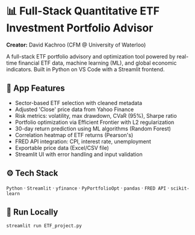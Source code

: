 # 📊 Full-Stack Quantitative ETF Investment Portfolio Advisor

**Creator:** David Kachroo (CFM @ University of Waterloo)

A full-stack ETF portfolio advisory and optimization tool powered by real-time financial ETF data, machine learning (ML), and global economic indicators. Built in Python on VS Code with a Streamlit frontend.

## 🔧 App Features

- Sector-based ETF selection with cleaned metadata
- Adjusted 'Close' price data from Yahoo Finance
- Risk metrics: volatility, max drawdown, CVaR (95%), Sharpe ratio
- Portfolio optimization via Efficient Frontier with L2 regularization
- 30-day return prediction using ML algorithms (Random Forest)
- Correlation heatmap of ETF returns (Pearson's)
- FRED API integration: CPI, interest rate, unemployment
- Exportable price data (Excel/CSV file)
- Streamlit UI with error handling and input validation

## ⚙️ Tech Stack

`Python` · `Streamlit` · `yfinance` · `PyPortfolioOpt` · `pandas` · `FRED API` · `scikit-learn`

## 🚀 Run Locally

```bash
streamlit run ETF_project.py
